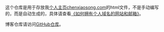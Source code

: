 这个仓库是用于存放我[个人主页chenxiaosong.com](https://chenxiaosong.com/)的html文件，不是手动编写的，而是自动生成的，具体请查看[《如何拥有个人域名的网站和邮箱》](https://chenxiaosong.com/course/gnu-linux/blog-web.html)。

博客仓库请访问[GitHub仓库](https://gitee.com/chenxiaosonggitee/blog)。
